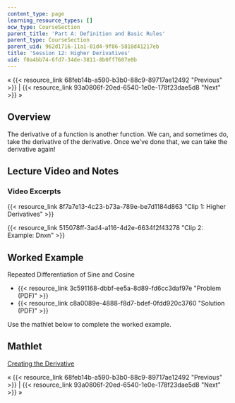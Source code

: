 ```yaml
---
content_type: page
learning_resource_types: []
ocw_type: CourseSection
parent_title: 'Part A: Definition and Basic Rules'
parent_type: CourseSection
parent_uid: 962d1716-11a1-01d4-9f86-5818d41217eb
title: 'Session 12: Higher Derivatives'
uid: f0a4bb74-6fd7-34de-3811-8b0ff7607e0b
---
```


« {{< resource_link 68feb14b-a590-b3b0-88c9-89717ae12492 "Previous" >}} | {{< resource_link 93a0806f-20ed-6540-1e0e-178f23dae5d8 "Next" >}} »

Overview
--------

The derivative of a function is another function. We can, and sometimes do, take the derivative of the derivative. Once we've done that, we can take the derivative again!

Lecture Video and Notes
-----------------------

### Video Excerpts

{{< resource_link 8f7a7e13-4c23-b73a-789e-be7d1184d863 "Clip 1: Higher Derivatives" >}}

{{< resource_link 515078ff-3ad4-a116-4d2e-6634f2f43278 "Clip 2: Example: Dnxn" >}}

Worked Example
--------------

Repeated Differentiation of Sine and Cosine

*   {{< resource_link 3c591168-dbbf-ee5a-8d89-fd6cc3daf97e "Problem (PDF)" >}}
*   {{< resource_link c8a0089e-4888-f8d7-bdef-0fdd920c3760 "Solution (PDF)" >}}

Use the mathlet below to complete the worked example.

Mathlet
-------

[Creating the Derivative](/ans7870/18/18.01SC/f10/mathlets/creatingDerivative.html "Open in a new window.")

« {{< resource_link 68feb14b-a590-b3b0-88c9-89717ae12492 "Previous" >}} | {{< resource_link 93a0806f-20ed-6540-1e0e-178f23dae5d8 "Next" >}} »
